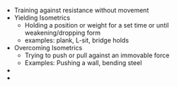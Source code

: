 - Training against resistance without movement
- Yielding Isometrics
	- Holding a position or weight for a set time or until weakening/dropping form
	- examples: plank, L-sit, bridge holds
- Overcoming Isometrics
	- Trying to push or pull against an immovable force
	- Examples: Pushing a wall, bending steel
-
-
